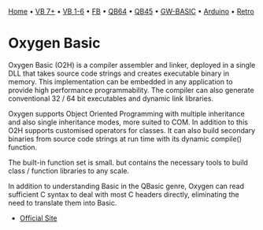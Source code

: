 [Home](https://gotbasic.com) • [VB 7+](vb.md) • [VB 1-6](vb6.md) • [FB](freebasic.md) • [QB64](qb64.md) • [QB45](qb.md) • [GW-BASIC](gw-basic.md) • [Arduino](avr.md) • [Retro](micros.md)

# Oxygen Basic

Oxygen Basic (O2H) is a compiler assembler and linker, deployed in a single DLL that takes source code strings and creates executable binary in memory. This implementation can be embedded in any application to provide high performance programmability. The compiler can also generate conventional 32 / 64 bit executables and dynamic link libraries.

Oxygen supports Object Oriented Programming with multiple inheritance and also single inheritance modes, more suited to COM. In addition to this O2H supports customised operators for classes. It can also build secondary binaries from source code strings at run time with its dynamic compile() function.

The built-in function set is small. but contains the necessary tools to build class / function libraries to any scale.

In addition to understanding Basic in the QBasic genre, Oxygen can read sufficient C syntax to deal with most C headers directly, eliminating the need to translate them into Basic.

- [Official Site](https://www.oxygenbasic.org)
